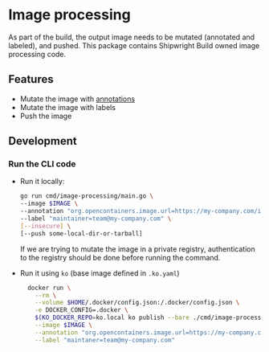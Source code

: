 <!--
Copyright The Shipwright Contributors

SPDX-License-Identifier: Apache-2.0
-->
# Image processing

As part of the build, the output image needs to be mutated (annotated and labeled), and pushed. This package contains Shipwright Build owned image processing code.

## Features

- Mutate the image with [annotations](https://github.com/opencontainers/image-spec/blob/main/annotations.md)
- Mutate the image with labels
- Push the image

## Development

### Run the CLI code

- Run it locally:

  ```sh
  go run cmd/image-processing/main.go \
  --image $IMAGE \
  --annotation "org.opencontainers.image.url=https://my-company.com/images" \
  --label "maintainer=team@my-company.com" \
  [--insecure] \
  [--push some-local-dir-or-tarball]
  ```

  If we are trying to mutate the image in a private registry, authentication to the registry should be done before running the command.

- Run it using `ko` (base image defined in `.ko.yaml`)

  ```sh
    docker run \
      --rm \
      --volume $HOME/.docker/config.json:/.docker/config.json \
      -e DOCKER_CONFIG=.docker \
      $(KO_DOCKER_REPO=ko.local ko publish --bare ./cmd/image-processing) \
      --image $IMAGE \
      --annotation "org.opencontainers.image.url=https://my-company.com/images" \
      --label "maintaner=team@my-company.com"
  ```
